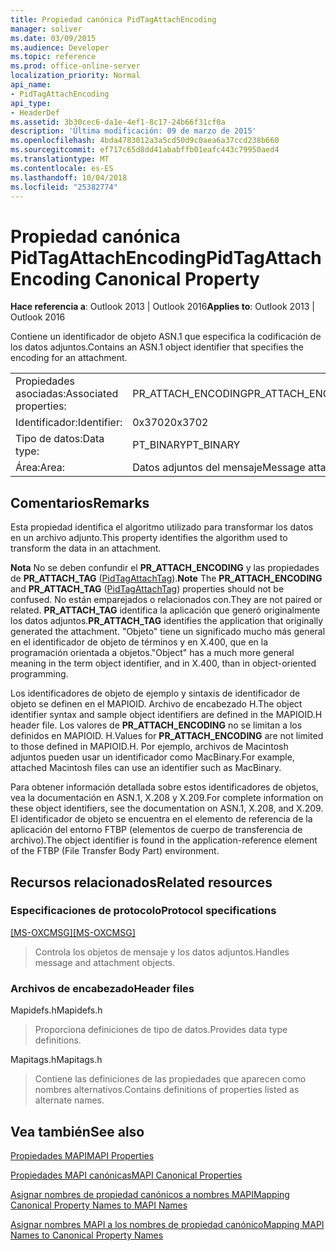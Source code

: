 ```yaml
---
title: Propiedad canónica PidTagAttachEncoding
manager: soliver
ms.date: 03/09/2015
ms.audience: Developer
ms.topic: reference
ms.prod: office-online-server
localization_priority: Normal
api_name:
- PidTagAttachEncoding
api_type:
- HeaderDef
ms.assetid: 3b30cec6-da1e-4ef1-8c17-24b66f31cf0a
description: 'Última modificación: 09 de marzo de 2015'
ms.openlocfilehash: 4bda4783012a3a5cd50d9c0aea6a37ccd238b660
ms.sourcegitcommit: ef717c65d8dd41ababffb01eafc443c79950aed4
ms.translationtype: MT
ms.contentlocale: es-ES
ms.lasthandoff: 10/04/2018
ms.locfileid: "25382774"
---
```

# <a name="pidtagattachencoding-canonical-property"></a><span data-ttu-id="bc29e-103">Propiedad canónica PidTagAttachEncoding</span><span class="sxs-lookup"><span data-stu-id="bc29e-103">PidTagAttachEncoding Canonical Property</span></span>

  
  
<span data-ttu-id="bc29e-104">**Hace referencia a**: Outlook 2013 | Outlook 2016</span><span class="sxs-lookup"><span data-stu-id="bc29e-104">**Applies to**: Outlook 2013 | Outlook 2016</span></span> 
  
<span data-ttu-id="bc29e-105">Contiene un identificador de objeto ASN.1 que especifica la codificación de los datos adjuntos.</span><span class="sxs-lookup"><span data-stu-id="bc29e-105">Contains an ASN.1 object identifier that specifies the encoding for an attachment.</span></span> 
  
|||
|:-----|:-----|
|<span data-ttu-id="bc29e-106">Propiedades asociadas:</span><span class="sxs-lookup"><span data-stu-id="bc29e-106">Associated properties:</span></span>  <br/> |<span data-ttu-id="bc29e-107">PR_ATTACH_ENCODING</span><span class="sxs-lookup"><span data-stu-id="bc29e-107">PR_ATTACH_ENCODING</span></span>  <br/> |
|<span data-ttu-id="bc29e-108">Identificador:</span><span class="sxs-lookup"><span data-stu-id="bc29e-108">Identifier:</span></span>  <br/> |<span data-ttu-id="bc29e-109">0x3702</span><span class="sxs-lookup"><span data-stu-id="bc29e-109">0x3702</span></span>  <br/> |
|<span data-ttu-id="bc29e-110">Tipo de datos:</span><span class="sxs-lookup"><span data-stu-id="bc29e-110">Data type:</span></span>  <br/> |<span data-ttu-id="bc29e-111">PT_BINARY</span><span class="sxs-lookup"><span data-stu-id="bc29e-111">PT_BINARY</span></span>  <br/> |
|<span data-ttu-id="bc29e-112">Área:</span><span class="sxs-lookup"><span data-stu-id="bc29e-112">Area:</span></span>  <br/> |<span data-ttu-id="bc29e-113">Datos adjuntos del mensaje</span><span class="sxs-lookup"><span data-stu-id="bc29e-113">Message attachment</span></span>  <br/> |
   
## <a name="remarks"></a><span data-ttu-id="bc29e-114">Comentarios</span><span class="sxs-lookup"><span data-stu-id="bc29e-114">Remarks</span></span>

<span data-ttu-id="bc29e-115">Esta propiedad identifica el algoritmo utilizado para transformar los datos en un archivo adjunto.</span><span class="sxs-lookup"><span data-stu-id="bc29e-115">This property identifies the algorithm used to transform the data in an attachment.</span></span>
  
 <span data-ttu-id="bc29e-116">**Nota** No se deben confundir el **PR_ATTACH_ENCODING** y las propiedades de **PR_ATTACH_TAG** ([PidTagAttachTag](pidtagattachtag-canonical-property.md)).</span><span class="sxs-lookup"><span data-stu-id="bc29e-116">**Note** The **PR_ATTACH_ENCODING** and **PR_ATTACH_TAG** ([PidTagAttachTag](pidtagattachtag-canonical-property.md)) properties should not be confused.</span></span> <span data-ttu-id="bc29e-117">No están emparejados o relacionados con.</span><span class="sxs-lookup"><span data-stu-id="bc29e-117">They are not paired or related.</span></span> <span data-ttu-id="bc29e-118">**PR_ATTACH_TAG** identifica la aplicación que generó originalmente los datos adjuntos.</span><span class="sxs-lookup"><span data-stu-id="bc29e-118">**PR_ATTACH_TAG** identifies the application that originally generated the attachment.</span></span> <span data-ttu-id="bc29e-119">"Objeto" tiene un significado mucho más general en el identificador de objeto de términos y en X.400, que en la programación orientada a objetos.</span><span class="sxs-lookup"><span data-stu-id="bc29e-119">"Object" has a much more general meaning in the term object identifier, and in X.400, than in object-oriented programming.</span></span> 
  
<span data-ttu-id="bc29e-120">Los identificadores de objeto de ejemplo y sintaxis de identificador de objeto se definen en el MAPIOID. Archivo de encabezado H.</span><span class="sxs-lookup"><span data-stu-id="bc29e-120">The object identifier syntax and sample object identifiers are defined in the MAPIOID.H header file.</span></span> <span data-ttu-id="bc29e-121">Los valores de **PR_ATTACH_ENCODING** no se limitan a los definidos en MAPIOID. H.</span><span class="sxs-lookup"><span data-stu-id="bc29e-121">Values for **PR_ATTACH_ENCODING** are not limited to those defined in MAPIOID.H.</span></span> <span data-ttu-id="bc29e-122">Por ejemplo, archivos de Macintosh adjuntos pueden usar un identificador como MacBinary.</span><span class="sxs-lookup"><span data-stu-id="bc29e-122">For example, attached Macintosh files can use an identifier such as MacBinary.</span></span> 
  
<span data-ttu-id="bc29e-123">Para obtener información detallada sobre estos identificadores de objetos, vea la documentación en ASN.1, X.208 y X.209.</span><span class="sxs-lookup"><span data-stu-id="bc29e-123">For complete information on these object identifiers, see the documentation on ASN.1, X.208, and X.209.</span></span> <span data-ttu-id="bc29e-124">El identificador de objeto se encuentra en el elemento de referencia de la aplicación del entorno FTBP (elementos de cuerpo de transferencia de archivo).</span><span class="sxs-lookup"><span data-stu-id="bc29e-124">The object identifier is found in the application-reference element of the FTBP (File Transfer Body Part) environment.</span></span> 
  
## <a name="related-resources"></a><span data-ttu-id="bc29e-125">Recursos relacionados</span><span class="sxs-lookup"><span data-stu-id="bc29e-125">Related resources</span></span>

### <a name="protocol-specifications"></a><span data-ttu-id="bc29e-126">Especificaciones de protocolo</span><span class="sxs-lookup"><span data-stu-id="bc29e-126">Protocol specifications</span></span>

<span data-ttu-id="bc29e-127">[[MS-OXCMSG]](https://msdn.microsoft.com/library/7fd7ec40-deec-4c06-9493-1bc06b349682%28Office.15%29.aspx)</span><span class="sxs-lookup"><span data-stu-id="bc29e-127">[[MS-OXCMSG]](https://msdn.microsoft.com/library/7fd7ec40-deec-4c06-9493-1bc06b349682%28Office.15%29.aspx)</span></span>
  
> <span data-ttu-id="bc29e-128">Controla los objetos de mensaje y los datos adjuntos.</span><span class="sxs-lookup"><span data-stu-id="bc29e-128">Handles message and attachment objects.</span></span>
    
### <a name="header-files"></a><span data-ttu-id="bc29e-129">Archivos de encabezado</span><span class="sxs-lookup"><span data-stu-id="bc29e-129">Header files</span></span>

<span data-ttu-id="bc29e-130">Mapidefs.h</span><span class="sxs-lookup"><span data-stu-id="bc29e-130">Mapidefs.h</span></span>
  
> <span data-ttu-id="bc29e-131">Proporciona definiciones de tipo de datos.</span><span class="sxs-lookup"><span data-stu-id="bc29e-131">Provides data type definitions.</span></span>
    
<span data-ttu-id="bc29e-132">Mapitags.h</span><span class="sxs-lookup"><span data-stu-id="bc29e-132">Mapitags.h</span></span>
  
> <span data-ttu-id="bc29e-133">Contiene las definiciones de las propiedades que aparecen como nombres alternativos.</span><span class="sxs-lookup"><span data-stu-id="bc29e-133">Contains definitions of properties listed as alternate names.</span></span>
    
## <a name="see-also"></a><span data-ttu-id="bc29e-134">Vea también</span><span class="sxs-lookup"><span data-stu-id="bc29e-134">See also</span></span>



[<span data-ttu-id="bc29e-135">Propiedades MAPI</span><span class="sxs-lookup"><span data-stu-id="bc29e-135">MAPI Properties</span></span>](mapi-properties.md)
  
[<span data-ttu-id="bc29e-136">Propiedades MAPI canónicas</span><span class="sxs-lookup"><span data-stu-id="bc29e-136">MAPI Canonical Properties</span></span>](mapi-canonical-properties.md)
  
[<span data-ttu-id="bc29e-137">Asignar nombres de propiedad canónicos a nombres MAPI</span><span class="sxs-lookup"><span data-stu-id="bc29e-137">Mapping Canonical Property Names to MAPI Names</span></span>](mapping-canonical-property-names-to-mapi-names.md)
  
[<span data-ttu-id="bc29e-138">Asignar nombres MAPI a los nombres de propiedad canónico</span><span class="sxs-lookup"><span data-stu-id="bc29e-138">Mapping MAPI Names to Canonical Property Names</span></span>](mapping-mapi-names-to-canonical-property-names.md)

